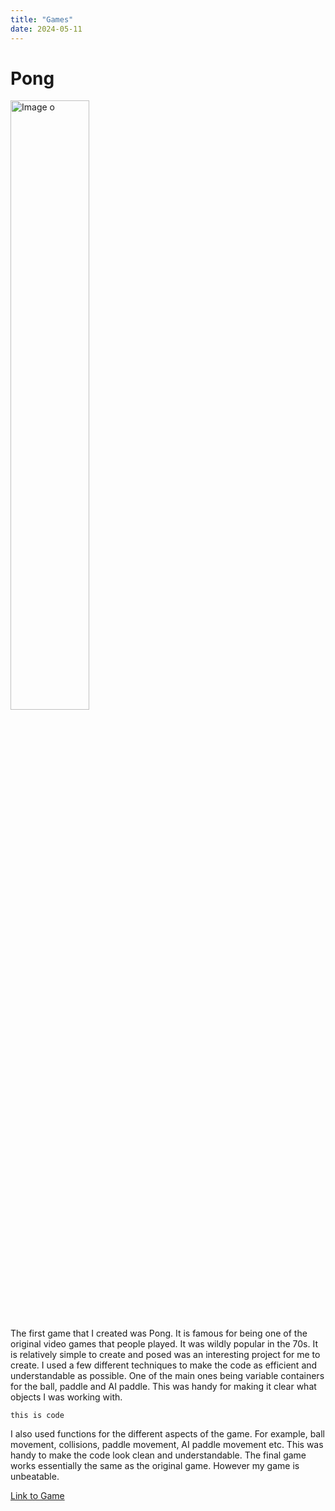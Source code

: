```yaml
---
title: "Games"
date: 2024-05-11
---
```


# Pong

<img src="/skills-github-pages/Images/Pong.png" alt="Image o" width="50%">

The first game that I created was Pong. It is famous for being one of the original video games that people played. It was wildly popular in the 70s. It is relatively simple to create and posed was an interesting project for me to create. 
I used a few different techniques to make the code as efficient and understandable as possible. One of the main ones being variable containers for the ball, paddle and AI paddle. This was handy for making it clear what objects I was working with.
 
`this is code`

I also used functions for the different aspects of the game. For example, ball movement, collisions, paddle movement, AI paddle movement etc. This was handy to make the code look clean and understandable. The final game works essentially the same as the original game. However my game is unbeatable.

[Link to Game](/skills-github-pages/All%20Projects/Classwork/Pong/index.html)